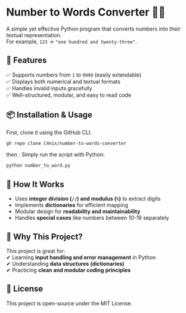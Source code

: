 
# Number to Words Converter 📝🔢

A simple yet effective Python program that converts numbers into their textual representation.  
For example, `123` → `"one hundred and twenty-three"`.

## 🚀 Features  
✅ Supports numbers from `1` to `9999` (easily extendable)  
✅ Displays both numerical and textual formats  
✅ Handles invalid inputs gracefully  
✅ Well-structured, modular, and easy to read code  

## 📦 Installation & Usage  
First, clone it using the GitHub CLI.
```sh
gh repo clone C4nix/number-to-words-converter
```
then : Simply run the script with Python:  
```sh
python number_to_word.py
```

## 🔧 How It Works  
- Uses **integer division (`//`) and modulus (`%`)** to extract digits  
- Implements **dictionaries** for efficient mapping  
- Modular design for **readability and maintainability**  
- Handles **special cases** like numbers between 10-19 separately  

## 🎯 Why This Project?  
This project is great for:  
✔ Learning **input handling and error management** in Python  
✔ Understanding **data structures (dictionaries)**  
✔ Practicing **clean and modular coding principles**  

## 📜 License  
This project is open-source under the MIT License.  
